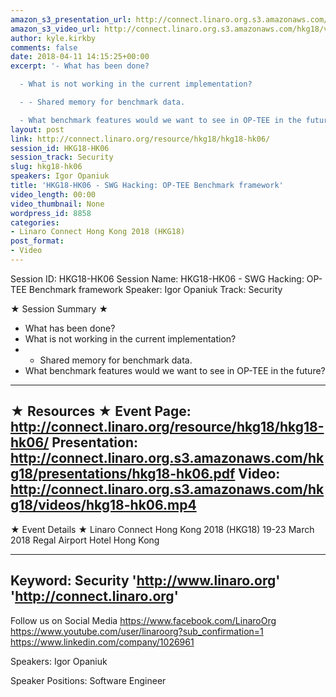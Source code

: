 ```yaml
---
amazon_s3_presentation_url: http://connect.linaro.org.s3.amazonaws.com/hkg18/presentations/hkg18-hk06.pdf
amazon_s3_video_url: http://connect.linaro.org.s3.amazonaws.com/hkg18/videos/hkg18-hk06.mp4
author: kyle.kirkby
comments: false
date: 2018-04-11 14:15:25+00:00
excerpt: '- What has been done?

  - What is not working in the current implementation?

  - - Shared memory for benchmark data.

  - What benchmark features would we want to see in OP-TEE in the future?'
layout: post
link: http://connect.linaro.org/resource/hkg18/hkg18-hk06/
session_id: HKG18-HK06
session_track: Security
slug: hkg18-hk06
speakers: Igor Opaniuk
title: 'HKG18-HK06 - SWG Hacking: OP-TEE Benchmark framework'
video_length: 00:00
video_thumbnail: None
wordpress_id: 8858
categories:
- Linaro Connect Hong Kong 2018 (HKG18)
post_format:
- Video
---
```


Session ID: HKG18-HK06
Session Name: HKG18-HK06 - SWG Hacking: OP-TEE Benchmark framework
Speaker: Igor Opaniuk
Track: Security


★ Session Summary ★
- What has been done?
- What is not working in the current implementation?
- - Shared memory for benchmark data.
- What benchmark features would we want to see in OP-TEE in the future?

---------------------------------------------------
★ Resources ★
Event Page: http://connect.linaro.org/resource/hkg18/hkg18-hk06/
Presentation: http://connect.linaro.org.s3.amazonaws.com/hkg18/presentations/hkg18-hk06.pdf
Video: http://connect.linaro.org.s3.amazonaws.com/hkg18/videos/hkg18-hk06.mp4
 ---------------------------------------------------
★ Event Details ★
Linaro Connect Hong Kong 2018 (HKG18)
19-23 March 2018 
Regal Airport Hotel Hong Kong

---------------------------------------------------
Keyword: Security
'http://www.linaro.org'
'http://connect.linaro.org'
---------------------------------------------------
Follow us on Social Media
https://www.facebook.com/LinaroOrg
https://www.youtube.com/user/linaroorg?sub_confirmation=1
https://www.linkedin.com/company/1026961

Speakers: Igor Opaniuk

Speaker Positions: Software Engineer


